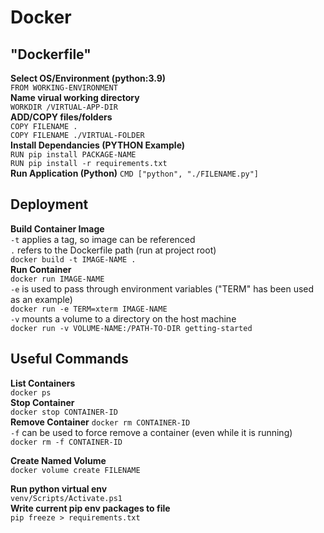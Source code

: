 # Docker

## "Dockerfile"  
**Select OS/Environment (python:3.9)**  
`FROM WORKING-ENVIRONMENT`  
**Name virual working directory**  
`WORKDIR /VIRTUAL-APP-DIR`  
**ADD/COPY files/folders**  
`COPY FILENAME .`  
`COPY FILENAME ./VIRTUAL-FOLDER`  
**Install Dependancies (PYTHON Example)**  
`RUN pip install PACKAGE-NAME`  
`RUN pip install -r requirements.txt`  
**Run Application (Python)**
`CMD ["python", "./FILENAME.py"]`  

## Deployment  
**Build Container Image**  
`-t` applies a tag, so image can be referenced  
`.` refers to the Dockerfile path (run at project root)  
``docker build -t IMAGE-NAME .``  
**Run Container**  
`docker run IMAGE-NAME`  
`-e` is used to pass through environment variables ("TERM" has been used as an example)  
`docker run -e TERM=xterm IMAGE-NAME`  
`-v` mounts a volume to a directory on the host machine  
`docker run -v VOLUME-NAME:/PATH-TO-DIR getting-started`  

## Useful Commands  
**List Containers**  
`docker ps`  
**Stop Container**  
`docker stop CONTAINER-ID`  
**Remove Container**
`docker rm CONTAINER-ID`  
`-f` can be used to force remove a container (even while it is running)  
`docker rm -f CONTAINER-ID`  

**Create Named Volume**  
`docker volume create FILENAME`  

**Run python virtual env**  
`venv/Scripts/Activate.ps1`  
**Write current pip env packages to file**  
`pip freeze > requirements.txt`  